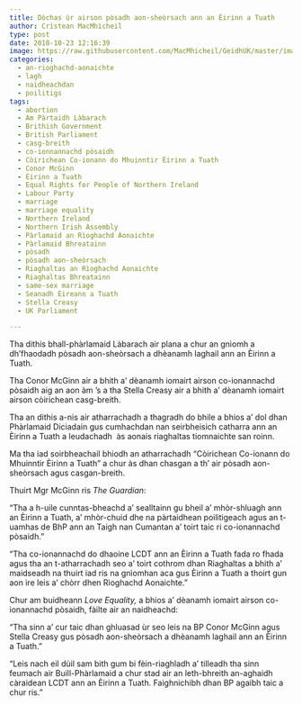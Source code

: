 ```yaml
---
title: Dòchas ùr airson pòsadh aon-sheòrsach ann an Èirinn a Tuath
author: Crìstean MacMhìcheil
type: post
date: 2018-10-23 12:16:39
image: https://raw.githubusercontent.com/MacMhicheil/GeidhUK/master/images/2018-10-23-dochas-ur-airson-posadh-aon-sheorsach-ann-an-eirinn-a-tuath.jpg
categories:
  - an-rioghachd-aonaichte
  - lagh
  - naidheachdan
  - poilitigs
tags:
  - abortion
  - Am Pàrtaidh Làbarach
  - Brithish Government
  - British Parliament
  - casg-breith
  - co-ionnannachd pòsaidh
  - Còirichean Co-ionann do Mhuinntir Èirinn a Tuath
  - Conor McGinn
  - Èirinn a Tuath
  - Equal Rights for People of Northern Ireland
  - Labour Party
  - marriage
  - marriage equality
  - Northern Ireland
  - Northern Irish Assembly
  - Pàrlamaid an Rìoghachd Aonaichte
  - Pàrlamaid Bhreatainn
  - pòsadh
  - pòsadh aon-sheòrsach
  - Riaghaltas an Rìoghachd Aonaichte
  - Riaghaltas Bhreatainn
  - same-sex marriage
  - Seanadh Éireann a Tuath
  - Stella Creasy
  - UK Parliament

---
```

Tha dithis bhall-phàrlamaid Làbarach air plana a chur an gnìomh a dh&#8217;fhaodadh pòsadh aon-sheòrsach a dhèanamh laghail ann an Èirinn a Tuath.

<!--more-->

Tha Conor McGinn air a bhith a&#8217; dèanamh iomairt airson co-ionannachd pòsaidh aig an aon àm &#8217;s a tha Stella Creasy air a bhith a&#8217; dèanamh iomairt airson còirichean casg-breith.

Tha an dithis a-nis air atharrachadh a thagradh do bhile a bhios a&#8217; dol dhan Phàrlamaid Diciadain gus cumhachdan nan seirbheisich catharra ann an Èirinn a Tuath a leudachadh  às aonais riaghaltas tiomnaichte san roinn.

Ma tha iad soirbheachail bhiodh an atharrachadh &#8220;Còirichean Co-ionann do Mhuinntir Èirinn a Tuath&#8221; a chur às dhan chasgan a th&#8217; air pòsadh aon-sheòrsach agus casgan-breith.

Thuirt Mgr McGinn ris _The Guardian_:

&#8220;Tha a h-uile cunntas-bheachd a&#8217; sealltainn gu bheil a&#8217; mhòr-shluagh ann an Èirinn a Tuath, a&#8217; mhòr-chuid dhe na pàrtaidhean poilitigeach agus an t-uamhas de BhP ann an Taigh nan Cumantan a&#8217; toirt taic ri co-ionannachd pòsaidh.&#8221;

&#8220;Tha co-ionannachd do dhaoine LCDT ann an Èirinn a Tuath fada ro fhada agus tha an t-atharrachadh seo a&#8217; toirt cothrom dhan Riaghaltas a bhith a&#8217; maidseadh na thuirt iad ris na gnìomhan aca gus Èirinn a Tuath a thoirt gun aon ìre leis a&#8217; chòrr dhen Rìoghachd Aonaichte.&#8221;

Chur am buidheann _Love Equality,_ a bhios a&#8217; dèanamh iomairt airson co-ionannachd pòsaidh, fàilte air an naidheachd:

&#8220;Tha sinn a&#8217; cur taic dhan ghluasad ùr seo leis na BP Conor McGinn agus Stella Creasy gus pòsadh aon-sheòrsach a dhèanamh laghail ann an Èirinn a Tuath.&#8221;

&#8220;Leis nach eil dùil sam bith gum bi fèin-riaghladh a&#8217; tilleadh tha sinn feumach air Buill-Phàrlamaid a chur stad air an leth-bhreith an-aghaidh càraidean LCDT ann an Èirinn a Tuath. Faighnichibh dhan BP agaibh taic a chur ris.&#8221;
